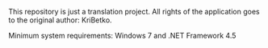 
This repository is just a translation project. All rights of the application goes to the original author: KriBetko.

Minimum system requirements: Windows 7 and .NET Framework 4.5

